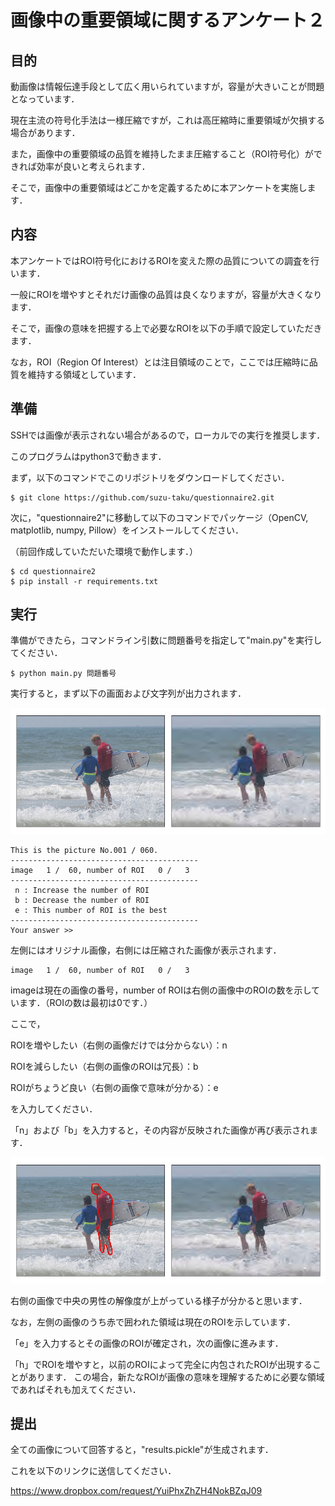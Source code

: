 # 画像中の重要領域に関するアンケート２

## 目的

動画像は情報伝達手段として広く用いられていますが，容量が大きいことが問題となっています．

現在主流の符号化手法は一様圧縮ですが，これは高圧縮時に重要領域が欠損する場合があります．

また，画像中の重要領域の品質を維持したまま圧縮すること（ROI符号化）ができれば効率が良いと考えられます．

そこで，画像中の重要領域はどこかを定義するために本アンケートを実施します．

## 内容

本アンケートではROI符号化におけるROIを変えた際の品質についての調査を行います．

一般にROIを増やすとそれだけ画像の品質は良くなりますが，容量が大きくなります．

そこで，画像の意味を把握する上で必要なROIを以下の手順で設定していただきます．

なお，ROI（Region Of Interest）とは注目領域のことで，ここでは圧縮時に品質を維持する領域としています．

## 準備

SSHでは画像が表示されない場合があるので，ローカルでの実行を推奨します．

このプログラムはpython3で動きます．

まず，以下のコマンドでこのリポジトリをダウンロードしてください．

```
$ git clone https://github.com/suzu-taku/questionnaire2.git
```

次に，"questionnaire2"に移動して以下のコマンドでパッケージ（OpenCV, matplotlib, numpy, Pillow）をインストールしてください．

（前回作成していただいた環境で動作します．）

```
$ cd questionnaire2
$ pip install -r requirements.txt
```

## 実行

準備ができたら，コマンドライン引数に問題番号を指定して"main.py"を実行してください．

```
$ python main.py 問題番号
```

実行すると，まず以下の画面および文字列が出力されます．

![](demo/demo_image_1.jpg)

```
This is the picture No.001 / 060.
------------------------------------------
image   1 /  60, number of ROI   0 /   3
------------------------------------------
 n : Increase the number of ROI
 b : Decrease the number of ROI
 e : This number of ROI is the best
------------------------------------------
Your answer >>
```

左側にはオリジナル画像，右側には圧縮された画像が表示されます．

```
image   1 /  60, number of ROI   0 /   3
```

imageは現在の画像の番号，number of ROIは右側の画像中のROIの数を示しています．（ROIの数は最初は0です．）

ここで，

ROIを増やしたい（右側の画像だけでは分からない）：n

ROIを減らしたい（右側の画像のROIは冗長）：b

ROIがちょうど良い（右側の画像で意味が分かる）：e

を入力してください．

「n」および「b」を入力すると，その内容が反映された画像が再び表示されます．

![](demo/demo_image_2.jpg)

右側の画像で中央の男性の解像度が上がっている様子が分かると思います．

なお，左側の画像のうち赤で囲われた領域は現在のROIを示しています．

「e」を入力するとその画像のROIが確定され，次の画像に進みます．

「h」でROIを増やすと，以前のROIによって完全に内包されたROIが出現することがあります．
この場合，新たなROIが画像の意味を理解するために必要な領域であればそれも加えてください．

## 提出

全ての画像について回答すると，"results.pickle"が生成されます．

これを以下のリンクに送信してください．

https://www.dropbox.com/request/YuiPhxZhZH4NokBZqJ09
